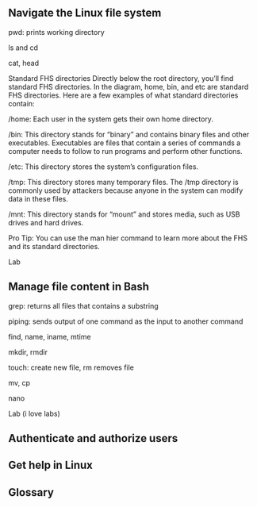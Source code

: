 <h2>Navigate the Linux file system</h2>

pwd: prints working directory

ls and cd

cat, head

Standard FHS directories
Directly below the root directory, you’ll find standard FHS directories. In the diagram, home, bin, and etc are standard FHS directories. Here are a few examples of what standard directories contain:

/home: Each user in the system gets their own home directory.

/bin: This directory stands for “binary” and contains binary files and other executables. Executables are files that contain a series of commands a computer needs to follow to run programs and perform other functions.

/etc: This directory stores the system’s configuration files.

/tmp: This directory stores many temporary files. The /tmp directory is commonly used by attackers because anyone in the system can modify data in these files.

/mnt: This directory stands for “mount” and stores media, such as USB drives and hard drives.

Pro Tip: You can use the man hier command to learn more about the FHS and its standard directories.

Lab

<h2>Manage file content in Bash</h2>

grep: returns all files that contains a substring

piping: sends output of one command as the input to another command

find, name, iname, mtime

mkdir, rmdir

touch: create new file, rm removes file

mv, cp

nano

Lab (i love labs)

<h2>Authenticate and authorize users</h2>



<h2>Get help in Linux</h2>



<h2>Glossary</h2>
